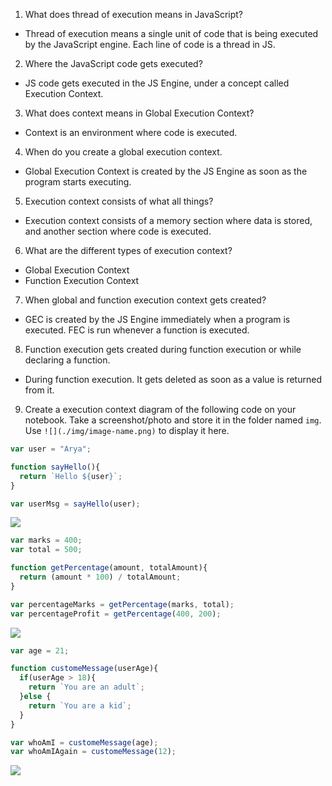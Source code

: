 1. What does thread of execution means in JavaScript?

- Thread of execution means a single unit of code that is being executed by the JavaScript engine. Each line of code is a thread in JS. 

2. Where the JavaScript code gets executed?

- JS code gets executed in the JS Engine, under a concept called Execution Context.

3. What does context means in Global Execution Context?

- Context is an environment where code is executed.

4. When do you create a global execution context.

- Global Execution Context is created by the JS Engine as soon as the program starts executing. 

5. Execution context consists of what all things?

- Execution context consists of a memory section where data is stored, and another section where code is executed. 

6. What are the different types of execution context?

- Global Execution Context
- Function Execution Context

7. When global and function execution context gets created?

- GEC is created by the JS Engine immediately when a program is executed. FEC is run whenever a function is executed.

8. Function execution gets created during function execution or while declaring a function.

- During function execution. It gets deleted as soon as a value is returned from it. 


9. Create a execution context diagram of the following code on your notebook. Take a screenshot/photo and store it in the folder named `img`. Use `![](./img/image-name.png)` to display it here.



```js
var user = "Arya";

function sayHello(){
  return `Hello ${user}`;
}

var userMsg = sayHello(user);
```

<!-- Put your image here -->

![](/img/img1.png)



```js
var marks = 400;
var total = 500;

function getPercentage(amount, totalAmount){
  return (amount * 100) / totalAmount;
}

var percentageMarks = getPercentage(marks, total);
var percentageProfit = getPercentage(400, 200);
```

<!-- Put your image here -->

![](./img/image-name.jpg)



```js
var age = 21;

function customeMessage(userAge){
  if(userAge > 18){
    return `You are an adult`;
  }else {
    return `You are a kid`;
  }
}

var whoAmI = customeMessage(age);
var whoAmIAgain = customeMessage(12);
```

<!-- Put your image here -->

![](./img/image-name.jpg)